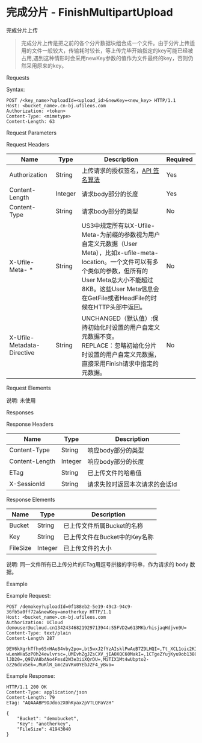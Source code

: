# 完成分片 - FinishMultipartUpload 

完成分片上传

> 完成分片上传是把之前的各个分片数据块组合成一个文件。由于分片上传适用的文件一般较大，传输耗时较长，等上传完毕开始指定的key可能已经被占用,遇到这种情形时会采用newKey参数的值作为文件最终的key，否则仍然采用原来的key。

Requests

Syntax:

```
POST /<key_name>?uploadId=<upload_id>&newKey=<new_key> HTTP/1.1
Host: <bucket_name>.cn-bj.ufileos.com
Authorization: <token>
Content-Type: <mimetype>
Content-Length: 63
```
Request Parameters

Request Headers

|Name          |Type   |Description|Required|
|---|---|---|---|
|Authorization |String |上传请求的授权签名，[API 签名算法](https://docs.ucloud.cn/ufile/api/authorization?id=%e6%96%87%e4%bb%b6%e7%ae%a1%e7%90%86%e7%ad%be%e5%90%8d%e7%ae%97%e6%b3%95)   |Yes     |
|Content-Length|Integer|请求body部分的长度|Yes     |
|Content-Type  |String |请求body部分的类型|No      |
| X-Ufile-Meta- *   | String   | US3中规定所有以X-Ufile-Meta-为前缀的参数视为用户自定义元数据（User Meta），比如x-ufile-meta-location。一个文件可以有多个类似的参数，但所有的User Meta总大小不能超过8KB。这些User Meta信息会在GetFile或者HeadFile的时候在HTTP头部中返回。   | No        |
| X-Ufile-Metadata-Directive   | String   | UNCHANGED（默认值）:保持初始化时设置的用户自定义元数据不变。<br>REPLACE：忽略初始化分片时设置的用户自定义元数据，直接采用Finish请求中指定的元数据。   | No        |

Request Elements

说明: 未使用

Responses

Response Headers

|Name          |Type   |Description     |
|---|---|---|
|Content-Type  |String |响应body部分的类型     |
|Content-Length|Integer|响应body部分的长度     |
|ETag          |String |已上传文件的哈希值       |
|X-SessionId   |String |请求失败时返回本次请求的会话Id|

Response Elements

|Name    |Type   |Description        |
|---|---|---|
|Bucket  |String |已上传文件所属Bucket的名称   |
|Key     |String |已上传文件在Bucket中的Key名称|
|FileSize|Integer|已上传文件的大小           |

说明: 同一文件所有已上传分片的ETag用逗号拼接的字符串，作为请求的 body 数据。

Example

Example Request:

```
POST /demokey?uploadId=0f188eb2-5e19-49c3-94c9-36fb5a0ff72a&newKey=anotherkey HTTP/1.1
Host: <bucket_name>.cn-bj.ufileos.com
Authorization: UCloud demouser@ucloud.cn13424346821929713944:S5FVD2w613MKb/hisjaqHdjvn9U=
Content-Type: text/plain
Content-Length 287 

9EV6kXgrhTfhy65nHAe84vby2po=,bt5wxJ2fYzAIsklPwAeB7Z9LHQI=,Tt_XCL1oic2KI9xD4Gyxa9g_ht0=,DMmtV-wLenWHa5zP0h24ewlvrsc=,UMEvhZgJZsCXV_jIAOXQC60MakI=,1CTgeZYujKyu9ob13800ndWR3f8=,a1_eDguW8oGbDDBbv9Ru3-lJD20=,Q9IVA8bANo4Fmsd2W3e3iiXQrDU=,MiTIX1Mt4wUbpto2-oZ26dovSek=,MuKlR_GmcZuVRx0YEbJZF4_yBvo=
```
Example Response:

```
HTTP/1.1 200 OK
Content-Type: application/json
Content-Length: 79 
ETag: "AQAAABP9DJdoo2X0hKyax2pVTLQPaVzH"

{
    "Bucket": "demobucket",
    "Key": "anotherkey",
    "FileSize": 41943040
}
```
